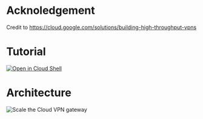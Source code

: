 
# Acknoledgement

Credit to https://cloud.google.com/solutions/building-high-throughput-vpns

# Tutorial

[![Open in Cloud Shell](https://gstatic.com/cloudssh/images/open-btn.png)](https://console.cloud.google.com/home/dashboard?cloudshell=true&cloudshell_git_repo=github.com/cclin81922/gcp.git&cloudshell_tutorial=lab-10G-vpn/tutorial.md)

# Architecture
![Scale the Cloud VPN gateway](https://cloud.google.com/vpn/images/vpn-basic-2-cloud-vpn.svg)
